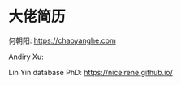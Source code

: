 # 大佬简历

 何朝阳: <https://chaoyanghe.com>

Andiry Xu: 

Lin Yin database PhD: https://niceirene.github.io/